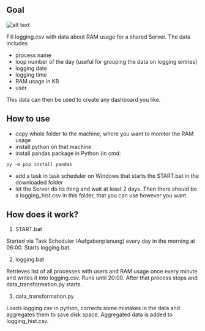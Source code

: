 ## Goal

![alt text](https://github.com/JaredBeluzi/Windows-RAM-Monitoring/blob/main/logging_hist%20example.png?raw=true)


Fill logging.csv with data about RAM usage for a shared Server.
The data includes
- process name
- loop number of the day (useful for grouping the data on logging entries)
- logging date
- logging time
- RAM usage in KB
- user

This data can then be used to create any dashboard you like.

## How to use

- copy whole folder to the machine, where you want to monitor the RAM usage
- install python on that machine
- install pandas package in Python (in cmd:
```batch
py -m pip install pandas
```
- add a task in task scheduler on Windows that starts the START.bat in the downloaded folder
- let the Server do its thing and wait at least 2 days. Then there should be a logging_hist.csv in this folder, that you can use however you want


## How does it work?

1. START.bat

Started via Task Scheduler (Aufgabenplanung) every day in the morning at 06:00.
Starts logging.bat.

2. logging.bat

Retrieves list of all processes with users and RAM usage once every minute and writes it into logging.csv.
Runs until 20:00. After that process stops and data_transformation.py starts.

3. data_transformation.py

Loads logging.csv in python, corrects some mistakes in the data and aggregates them to save disk space.
Aggregated data is added to logging_hist.csv.
